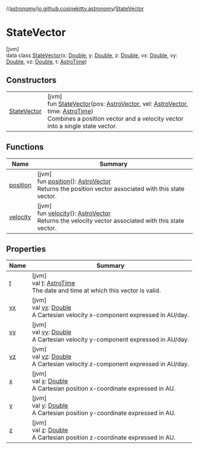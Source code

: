 //[astronomy](../../../index.md)/[io.github.cosinekitty.astronomy](../index.md)/[StateVector](index.md)

# StateVector

[jvm]\
data class [StateVector](index.md)(x: [Double](https://kotlinlang.org/api/latest/jvm/stdlib/kotlin/-double/index.html), y: [Double](https://kotlinlang.org/api/latest/jvm/stdlib/kotlin/-double/index.html), z: [Double](https://kotlinlang.org/api/latest/jvm/stdlib/kotlin/-double/index.html), vx: [Double](https://kotlinlang.org/api/latest/jvm/stdlib/kotlin/-double/index.html), vy: [Double](https://kotlinlang.org/api/latest/jvm/stdlib/kotlin/-double/index.html), vz: [Double](https://kotlinlang.org/api/latest/jvm/stdlib/kotlin/-double/index.html), t: [AstroTime](../-astro-time/index.md))

## Constructors

| | |
|---|---|
| [StateVector](-state-vector.md) | [jvm]<br>fun [StateVector](-state-vector.md)(pos: [AstroVector](../-astro-vector/index.md), vel: [AstroVector](../-astro-vector/index.md), time: [AstroTime](../-astro-time/index.md))<br>Combines a position vector and a velocity vector into a single state vector. |

## Functions

| Name | Summary |
|---|---|
| [position](position.md) | [jvm]<br>fun [position](position.md)(): [AstroVector](../-astro-vector/index.md)<br>Returns the position vector associated with this state vector. |
| [velocity](velocity.md) | [jvm]<br>fun [velocity](velocity.md)(): [AstroVector](../-astro-vector/index.md)<br>Returns the velocity vector associated with this state vector. |

## Properties

| Name | Summary |
|---|---|
| [t](t.md) | [jvm]<br>val [t](t.md): [AstroTime](../-astro-time/index.md)<br>The date and time at which this vector is valid. |
| [vx](vx.md) | [jvm]<br>val [vx](vx.md): [Double](https://kotlinlang.org/api/latest/jvm/stdlib/kotlin/-double/index.html)<br>A Cartesian velocity x-component expressed in AU/day. |
| [vy](vy.md) | [jvm]<br>val [vy](vy.md): [Double](https://kotlinlang.org/api/latest/jvm/stdlib/kotlin/-double/index.html)<br>A Cartesian velocity y-component expressed in AU/day. |
| [vz](vz.md) | [jvm]<br>val [vz](vz.md): [Double](https://kotlinlang.org/api/latest/jvm/stdlib/kotlin/-double/index.html)<br>A Cartesian velocity z-component expressed in AU/day. |
| [x](x.md) | [jvm]<br>val [x](x.md): [Double](https://kotlinlang.org/api/latest/jvm/stdlib/kotlin/-double/index.html)<br>A Cartesian position x-coordinate expressed in AU. |
| [y](y.md) | [jvm]<br>val [y](y.md): [Double](https://kotlinlang.org/api/latest/jvm/stdlib/kotlin/-double/index.html)<br>A Cartesian position y-coordinate expressed in AU. |
| [z](z.md) | [jvm]<br>val [z](z.md): [Double](https://kotlinlang.org/api/latest/jvm/stdlib/kotlin/-double/index.html)<br>A Cartesian position z-coordinate expressed in AU. |
